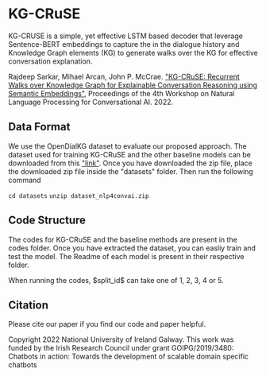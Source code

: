 # KG-CRuSE

KG-CRUSE is a simple, yet effective LSTM based decoder that leverage Sentence-BERT embeddings to capture the in the dialogue history and Knowledge Graph elements (KG) to generate walks over the KG for effective conversation explanation.

Rajdeep Sarkar, Mihael Arcan, John P. McCrae. ["KG-CRuSE: Recurrent Walks over Knowledge Graph for Explainable Conversation Reasoning using Semantic Embeddings"](https://openreview.net/pdf?id=B4eeVgx-xZq), Proceedings of the 4th Workshop on Natural Language Processing for Conversational AI. 2022.

## Data Format
We use the OpenDialKG dataset to evaluate our proposed approach. The dataset used for training KG-CRuSE and the other baseline models can be downloaded from this ["link"](https://drive.google.com/file/d/1pZlmqku2suO1xAlhiS8M2tBwzuF17f2t/view?usp=sharing). Once you have downloaded the zip file, place the downloaded zip file inside the \"datasets\" folder. Then run the following command

```cd datasets```
```unzip dataset_nlp4convai.zip```

## Code Structure

The codes for KG-CRuSE and the baseline methods are present in the codes folder. Once you have extracted the dataset, you can easliy train and test the model. The Readme of each model is present in their respective folder.

When running the codes, \$split_id\$ can take one of 1, 2, 3, 4 or 5.
## Citation
Please cite our paper if you find our code and paper helpful.

Copyright 2022 National University of Ireland Galway. This work was funded by the Irish Research Council under grant GOIPG/2019/3480: Chatbots in action: Towards the development of scalable domain specific chatbots
